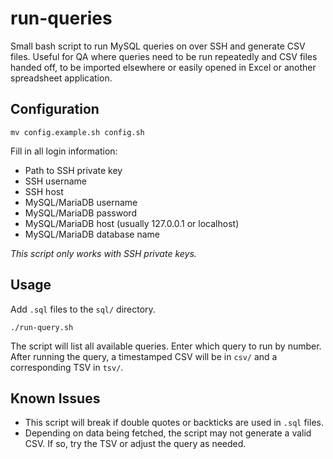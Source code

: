 # run-queries
Small bash script to run MySQL queries on over SSH and generate CSV files. Useful for QA where queries need to be run repeatedly and CSV files handed off, to be imported elsewhere or easily opened in Excel or another spreadsheet application.

## Configuration

`mv config.example.sh config.sh` 

Fill in all login information:

* Path to SSH private key
* SSH username
* SSH host
* MySQL/MariaDB username
* MySQL/MariaDB password
* MySQL/MariaDB host (usually 127.0.0.1 or localhost)
* MySQL/MariaDB database name

*This script only works with SSH private keys.*

## Usage

Add `.sql` files to the `sql/` directory.

`./run-query.sh`

The script will list all available queries. Enter which query to run by number. After running the query, a timestamped CSV will be in `csv/` and a corresponding TSV in `tsv/`.

## Known Issues

* This script will break if double quotes or backticks are used in `.sql` files.
* Depending on data being fetched, the script may not generate a valid CSV. If so, try the TSV or adjust the query as needed.

